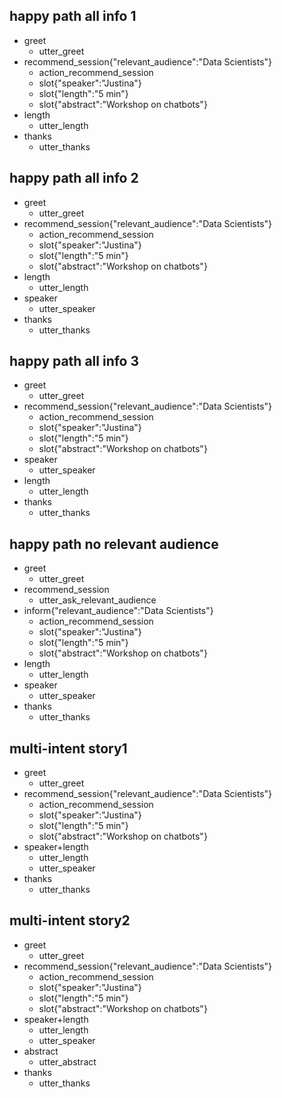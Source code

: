 
## happy path all info 1               
* greet              
  - utter_greet
* recommend_session{"relevant_audience":"Data Scientists"}               
  - action_recommend_session
  - slot{"speaker":"Justina"}
  - slot{"length":"5 min"}
  - slot{"abstract":"Workshop on chatbots"}
* length
  - utter_length
* thanks
  - utter_thanks
  
  
## happy path all info 2               
* greet              
  - utter_greet
* recommend_session{"relevant_audience":"Data Scientists"}               
  - action_recommend_session
  - slot{"speaker":"Justina"}
  - slot{"length":"5 min"}
  - slot{"abstract":"Workshop on chatbots"}
* length
  - utter_length
* speaker
  - utter_speaker
* thanks
  - utter_thanks    
  

## happy path all info 3               
* greet              
  - utter_greet
* recommend_session{"relevant_audience":"Data Scientists"}               
  - action_recommend_session
  - slot{"speaker":"Justina"}
  - slot{"length":"5 min"}
  - slot{"abstract":"Workshop on chatbots"}
* speaker
  - utter_speaker
* length
  - utter_length
* thanks
  - utter_thanks  


## happy path no relevant audience            
* greet              
  - utter_greet
* recommend_session
  - utter_ask_relevant_audience
* inform{"relevant_audience":"Data Scientists"}
  - action_recommend_session
  - slot{"speaker":"Justina"}
  - slot{"length":"5 min"}
  - slot{"abstract":"Workshop on chatbots"}
* length
  - utter_length
* speaker
  - utter_speaker
* thanks
  - utter_thanks



## multi-intent story1              
* greet              
  - utter_greet
* recommend_session{"relevant_audience":"Data Scientists"}               
  - action_recommend_session
  - slot{"speaker":"Justina"}
  - slot{"length":"5 min"}
  - slot{"abstract":"Workshop on chatbots"}
* speaker+length
  - utter_length
  - utter_speaker
* thanks
  - utter_thanks
  
## multi-intent story2              
* greet              
  - utter_greet
* recommend_session{"relevant_audience":"Data Scientists"}               
  - action_recommend_session
  - slot{"speaker":"Justina"}
  - slot{"length":"5 min"}
  - slot{"abstract":"Workshop on chatbots"}
* speaker+length
  - utter_length
  - utter_speaker
* abstract
  - utter_abstract
* thanks
  - utter_thanks
  
